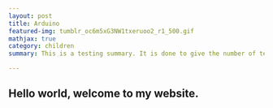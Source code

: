 ```yaml
---
layout: post
title: Arduino
featured-img: tumblr_oc6m5xG3NW1txeruoo2_r1_500.gif
mathjax: true
category: children
summary: This is a testing summary. It is done to give the number of text showing on the cards.

---
```


## Hello world, welcome to my website.